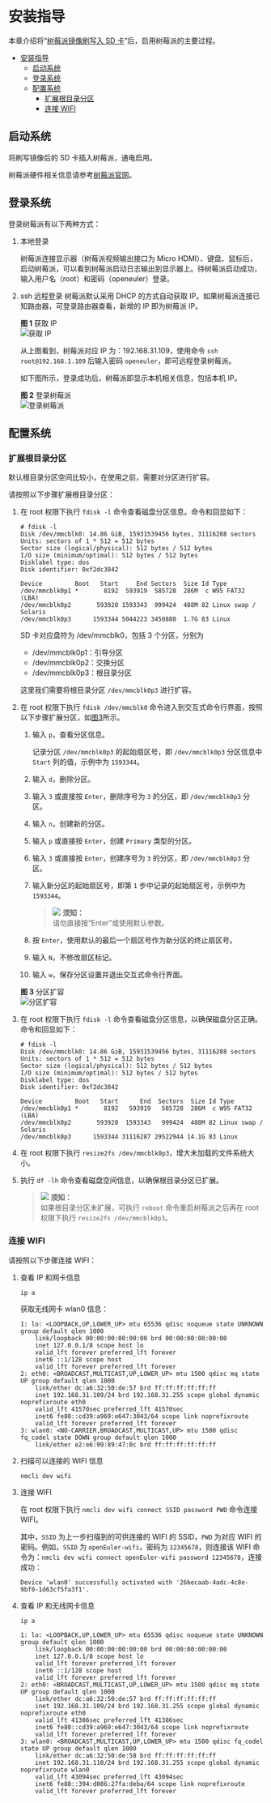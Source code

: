 # 安装指导

本章介绍将“[树莓派镜像刷写入 SD 卡](安装方式介绍-1.html)”后，启用树莓派的主要过程。
<!-- TOC -->

- [安装指导](#安装指导)
    - [启动系统](#启动系统)
    - [登录系统](#登录系统)
    - [配置系统](#配置系统)
        - [扩展根目录分区](#扩展根目录分区)
        - [连接 WIFI](#连接-wifi)

<!-- /TOC -->

## 启动系统

将刷写镜像后的 SD 卡插入树莓派，通电启用。

树莓派硬件相关信息请参考[树莓派官网](https://www.raspberrypi.org/)。

## 登录系统

登录树莓派有以下两种方式：

1.  本地登录

    树莓派连接显示器（树莓派视频输出接口为 Micro HDMI）、键盘、鼠标后，启动树莓派，可以看到树莓派启动日志输出到显示器上。待树莓派启动成功，输入用户名（root）和密码（openeuler）登录。

2.  ssh 远程登录
    树莓派默认采用 DHCP 的方式自动获取 IP。如果树莓派连接已知路由器，可登录路由器查看，新增的 IP 即为树莓派 IP。

    **图 1**  获取 IP<a name="zh-cn_topic_0151920806_f6ff7658b349942ea87f4521c0256c313"></a>  
    ![](figures/获取IP.png "获取 IP")

    从上图看到，树莓派对应 IP 为：192.168.31.109，使用命令 `ssh root@192.168.1.109` 后输入密码 `openeuler`，即可远程登录树莓派。

    如下图所示，登录成功后，树莓派即显示本机相关信息，包括本机 IP。

    **图 2**  登录树莓派<a name="zh-cn_topic_0151920806_f6ff7658b349942ea87f4521c0256c314"></a>  
    ![](figures/登录树莓派.png "登录树莓派")

## 配置系统

### 扩展根目录分区

默认根目录分区空间比较小，在使用之前，需要对分区进行扩容。

请按照以下步骤扩展根目录分区：

1.  在 root 权限下执行 `fdisk -l` 命令查看磁盘分区信息。命令和回显如下：

    ```
    # fdisk -l
    Disk /dev/mmcblk0: 14.86 GiB, 15931539456 bytes, 31116288 sectors
    Units: sectors of 1 * 512 = 512 bytes
    Sector size (logical/physical): 512 bytes / 512 bytes
    I/O size (minimum/optimal): 512 bytes / 512 bytes
    Disklabel type: dos
    Disk identifier: 0xf2dc3842

    Device         Boot   Start     End Sectors  Size Id Type
    /dev/mmcblk0p1 *       8192  593919  585728  286M  c W95 FAT32 (LBA)
    /dev/mmcblk0p2       593920 1593343  999424  488M 82 Linux swap / Solaris
    /dev/mmcblk0p3      1593344 5044223 3450880  1.7G 83 Linux
    ```
    
    SD 卡对应盘符为 /dev/mmcblk0，包括 3 个分区，分别为

    - /dev/mmcblk0p1：引导分区
    - /dev/mmcblk0p2：交换分区
    - /dev/mmcblk0p3：根目录分区

    这里我们需要将根目录分区 `/dev/mmcblk0p3` 进行扩容。

2.  在 root 权限下执行 `fdisk /dev/mmcblk0` 命令进入到交互式命令行界面，按照以下步骤扩展分区，如[图3](#zh-cn_topic_0151920806_f6ff7658b349942ea87f4521c0256c315)所示。

    1.  输入 `p`，查看分区信息。
        
        记录分区 `/dev/mmcblk0p3` 的起始扇区号，即 `/dev/mmcblk0p3` 分区信息中 `Start` 列的值，示例中为 `1593344`。

    2.  输入 `d`，删除分区。
    3.  输入 `3` 或直接按 `Enter`，删除序号为 `3` 的分区，即 `/dev/mmcblk0p3` 分区。
    4.  输入 `n`，创建新的分区。
    5.  输入 `p` 或直接按 `Enter`，创建 `Primary` 类型的分区。
    6.  输入 `3` 或直接按 `Enter`，创建序号为 `3` 的分区，即 `/dev/mmcblk0p3` 分区。
    7.  输入新分区的起始扇区号，即第 `1` 步中记录的起始扇区号，示例中为 `1593344`。

        >![](public_sys-resources/icon-notice.gif) **须知：**   
        >请勿直接按“Enter”或使用默认参数。

    8.  按 `Enter`，使用默认的最后一个扇区号作为新分区的终止扇区号。
    9.  输入 `N`，不修改扇区标记。
    10. 输入 `w`，保存分区设置并退出交互式命令行界面。

    **图 3**  分区扩容<a name="zh-cn_topic_0151920806_f6ff7658b349942ea87f4521c0256c315"></a>  
    ![](figures/分区扩容.png "分区扩容")

3.  在 root 权限下执行 `fdisk -l` 命令查看磁盘分区信息，以确保磁盘分区正确。命令和回显如下：
    
    ```
    # fdisk -l
    Disk /dev/mmcblk0: 14.86 GiB, 15931539456 bytes, 31116288 sectors
    Units: sectors of 1 * 512 = 512 bytes
    Sector size (logical/physical): 512 bytes / 512 bytes
    I/O size (minimum/optimal): 512 bytes / 512 bytes
    Disklabel type: dos
    Disk identifier: 0xf2dc3842

    Device         Boot   Start      End  Sectors  Size Id Type
    /dev/mmcblk0p1 *       8192   593919   585728  286M  c W95 FAT32 (LBA)
    /dev/mmcblk0p2       593920  1593343   999424  488M 82 Linux swap / Solaris
    /dev/mmcblk0p3      1593344 31116287 29522944 14.1G 83 Linux
    ```

4.  在 root 权限下执行 `resize2fs /dev/mmcblk0p3`，增大未加载的文件系统大小。
5.  执行 `df -lh` 命令查看磁盘空间信息，以确保根目录分区已扩展。
    
    >![](public_sys-resources/icon-notice.gif) **须知：**   
    >如果根目录分区未扩展，可执行 `reboot` 命令重启树莓派之后再在 root 权限下执行 `resize2fs /dev/mmcblk0p3`。

### 连接 WIFI

请按照以下步骤连接 WIFI：

1.  查看 IP 和网卡信息
    
    `ip a`

    获取无线网卡 wlan0 信息：
    
    ```
    1: lo: <LOOPBACK,UP,LOWER_UP> mtu 65536 qdisc noqueue state UNKNOWN group default qlen 1000
        link/loopback 00:00:00:00:00:00 brd 00:00:00:00:00:00
        inet 127.0.0.1/8 scope host lo
        valid_lft forever preferred_lft forever
        inet6 ::1/128 scope host
        valid_lft forever preferred_lft forever
    2: eth0: <BROADCAST,MULTICAST,UP,LOWER_UP> mtu 1500 qdisc mq state UP group default qlen 1000
        link/ether dc:a6:32:50:de:57 brd ff:ff:ff:ff:ff:ff
        inet 192.168.31.109/24 brd 192.168.31.255 scope global dynamic noprefixroute eth0
        valid_lft 41570sec preferred_lft 41570sec
        inet6 fe80::cd39:a969:e647:3043/64 scope link noprefixroute
        valid_lft forever preferred_lft forever
    3: wlan0: <NO-CARRIER,BROADCAST,MULTICAST,UP> mtu 1500 qdisc fq_codel state DOWN group default qlen 1000
        link/ether e2:e6:99:89:47:0c brd ff:ff:ff:ff:ff:ff
    ```

2.  扫描可以连接的 WIFI 信息

    `nmcli dev wifi`

3.  连接 WIFI

    在 root 权限下执行 `nmcli dev wifi connect SSID password PWD` 命令连接 WIFI。

    其中，`SSID` 为上一步扫描到的可供连接的 WIFI 的 SSID，`PWD` 为对应 WIFI 的密码。例如，`SSID` 为 `openEuler-wifi`，密码为 `12345678`，则连接该 WIFI 命令为：`nmcli dev wifi connect openEuler-wifi password 12345678`，连接成功：

    ```
    Device 'wlan0' successfully activated with '26becaab-4adc-4c8e-9bf0-1d63cf5fa3f1'.
    ```

4.  查看 IP 和无线网卡信息

    `ip a`

    ```
    1: lo: <LOOPBACK,UP,LOWER_UP> mtu 65536 qdisc noqueue state UNKNOWN group default qlen 1000
        link/loopback 00:00:00:00:00:00 brd 00:00:00:00:00:00
        inet 127.0.0.1/8 scope host lo
        valid_lft forever preferred_lft forever
        inet6 ::1/128 scope host
        valid_lft forever preferred_lft forever
    2: eth0: <BROADCAST,MULTICAST,UP,LOWER_UP> mtu 1500 qdisc mq state UP group default qlen 1000
        link/ether dc:a6:32:50:de:57 brd ff:ff:ff:ff:ff:ff
        inet 192.168.31.109/24 brd 192.168.31.255 scope global dynamic noprefixroute eth0
        valid_lft 41386sec preferred_lft 41386sec
        inet6 fe80::cd39:a969:e647:3043/64 scope link noprefixroute
        valid_lft forever preferred_lft forever
    3: wlan0: <BROADCAST,MULTICAST,UP,LOWER_UP> mtu 1500 qdisc fq_codel state UP group default qlen 1000
        link/ether dc:a6:32:50:de:58 brd ff:ff:ff:ff:ff:ff
        inet 192.168.31.110/24 brd 192.168.31.255 scope global dynamic noprefixroute wlan0
        valid_lft 43094sec preferred_lft 43094sec
        inet6 fe80::394:d086:27fa:deba/64 scope link noprefixroute
        valid_lft forever preferred_lft forever
    ```
